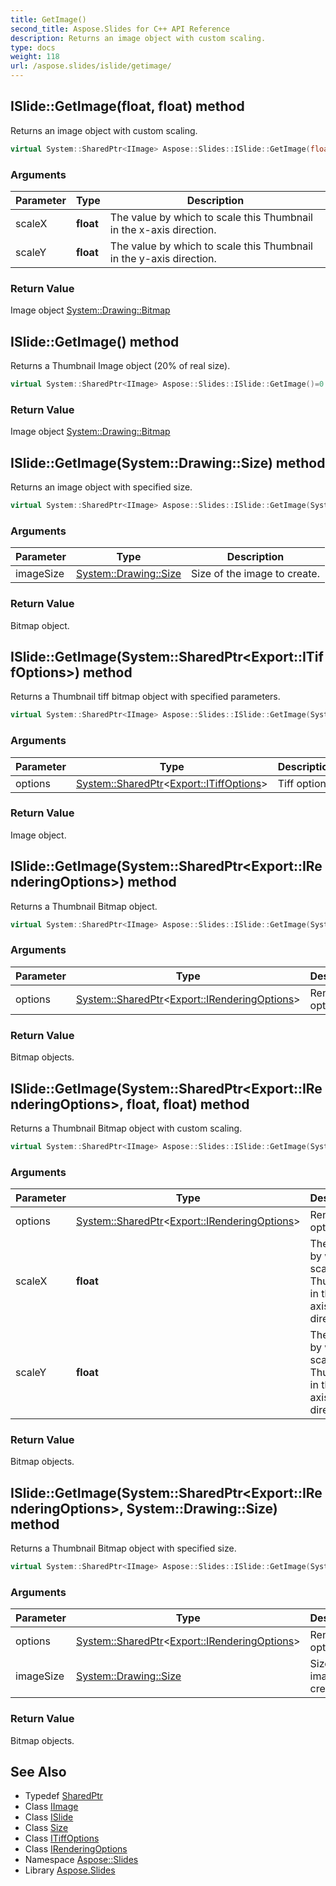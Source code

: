 ```yaml
---
title: GetImage()
second_title: Aspose.Slides for C++ API Reference
description: Returns an image object with custom scaling.
type: docs
weight: 118
url: /aspose.slides/islide/getimage/
---
```

## ISlide::GetImage(float, float) method


Returns an image object with custom scaling.

```cpp
virtual System::SharedPtr<IImage> Aspose::Slides::ISlide::GetImage(float scaleX, float scaleY)=0
```


### Arguments

| Parameter | Type | Description |
| --- | --- | --- |
| scaleX | **float** | The value by which to scale this Thumbnail in the x-axis direction. |
| scaleY | **float** | The value by which to scale this Thumbnail in the y-axis direction. |

### Return Value

Image object [System::Drawing::Bitmap](../../../system.drawing/bitmap/)

## ISlide::GetImage() method


Returns a Thumbnail Image object (20% of real size).

```cpp
virtual System::SharedPtr<IImage> Aspose::Slides::ISlide::GetImage()=0
```


### Return Value

Image object [System::Drawing::Bitmap](../../../system.drawing/bitmap/)

## ISlide::GetImage(System::Drawing::Size) method


Returns an image object with specified size.

```cpp
virtual System::SharedPtr<IImage> Aspose::Slides::ISlide::GetImage(System::Drawing::Size imageSize)=0
```


### Arguments

| Parameter | Type | Description |
| --- | --- | --- |
| imageSize | [System::Drawing::Size](../../../system.drawing/size/) | Size of the image to create. |

### Return Value

Bitmap object.

## ISlide::GetImage(System::SharedPtr\<Export::ITiffOptions\>) method


Returns a Thumbnail tiff bitmap object with specified parameters.

```cpp
virtual System::SharedPtr<IImage> Aspose::Slides::ISlide::GetImage(System::SharedPtr<Export::ITiffOptions> options)=0
```


### Arguments

| Parameter | Type | Description |
| --- | --- | --- |
| options | [System::SharedPtr](../../../system/sharedptr/)\<[Export::ITiffOptions](../../../aspose.slides.export/itiffoptions/)\> | Tiff options. |

### Return Value

Image object.

## ISlide::GetImage(System::SharedPtr\<Export::IRenderingOptions\>) method


Returns a Thumbnail Bitmap object.

```cpp
virtual System::SharedPtr<IImage> Aspose::Slides::ISlide::GetImage(System::SharedPtr<Export::IRenderingOptions> options)=0
```


### Arguments

| Parameter | Type | Description |
| --- | --- | --- |
| options | [System::SharedPtr](../../../system/sharedptr/)\<[Export::IRenderingOptions](../../../aspose.slides.export/irenderingoptions/)\> | Rendering options. |

### Return Value

Bitmap objects.

## ISlide::GetImage(System::SharedPtr\<Export::IRenderingOptions\>, float, float) method


Returns a Thumbnail Bitmap object with custom scaling.

```cpp
virtual System::SharedPtr<IImage> Aspose::Slides::ISlide::GetImage(System::SharedPtr<Export::IRenderingOptions> options, float scaleX, float scaleY)=0
```


### Arguments

| Parameter | Type | Description |
| --- | --- | --- |
| options | [System::SharedPtr](../../../system/sharedptr/)\<[Export::IRenderingOptions](../../../aspose.slides.export/irenderingoptions/)\> | Rendering options. |
| scaleX | **float** | The value by which to scale this Thumbnail in the x-axis direction. |
| scaleY | **float** | The value by which to scale this Thumbnail in the y-axis direction. |

### Return Value

Bitmap objects.

## ISlide::GetImage(System::SharedPtr\<Export::IRenderingOptions\>, System::Drawing::Size) method


Returns a Thumbnail Bitmap object with specified size.

```cpp
virtual System::SharedPtr<IImage> Aspose::Slides::ISlide::GetImage(System::SharedPtr<Export::IRenderingOptions> options, System::Drawing::Size imageSize)=0
```


### Arguments

| Parameter | Type | Description |
| --- | --- | --- |
| options | [System::SharedPtr](../../../system/sharedptr/)\<[Export::IRenderingOptions](../../../aspose.slides.export/irenderingoptions/)\> | Rendering options. |
| imageSize | [System::Drawing::Size](../../../system.drawing/size/) | Size of the image to create. |

### Return Value

Bitmap objects.

## See Also

* Typedef [SharedPtr](../../../system/sharedptr/)
* Class [IImage](../../iimage/)
* Class [ISlide](../)
* Class [Size](../../../system.drawing/size/)
* Class [ITiffOptions](../../../aspose.slides.export/itiffoptions/)
* Class [IRenderingOptions](../../../aspose.slides.export/irenderingoptions/)
* Namespace [Aspose::Slides](../../)
* Library [Aspose.Slides](../../../)